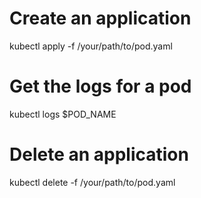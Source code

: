 # Create an application
kubectl apply -f /your/path/to/pod.yaml
# Get the logs for a pod
kubectl logs $POD_NAME 
# Delete an application
kubectl delete -f /your/path/to/pod.yaml
